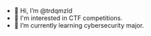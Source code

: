 - 👋 Hi, I’m @trdqmzld
- 👀 I'm interested in CTF competitions.
- 🌱 I’m currently learning cybersecurity major.
